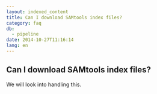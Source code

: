 ```yaml
---
layout: indexed_content
title: Can I download SAMtools index files?
category: faq
db:
  - pipeline
date: 2014-10-27T11:16:14
lang: en
---
```


## Can I download SAMtools index files?

We will look into handling this.